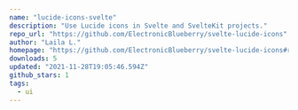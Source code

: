 ```yaml
---
name: "lucide-icons-svelte"
description: "Use Lucide icons in Svelte and SvelteKit projects."
repo_url: "https://github.com/ElectronicBlueberry/svelte-lucide-icons"
author: "Laila L."
homepage: "https://github.com/ElectronicBlueberry/svelte-lucide-icons#readme"
downloads: 5
updated: "2021-11-28T19:05:46.594Z"
github_stars: 1
tags: 
  - ui
---
```

